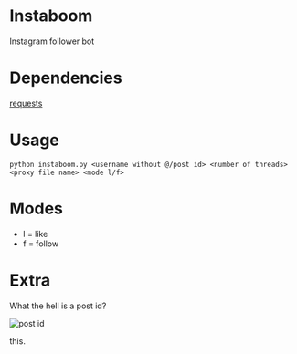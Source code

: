 # Instaboom
Instagram follower bot

# Dependencies
[requests](https://pypi.python.org/pypi/requests)

# Usage
`python instaboom.py <username without @/post id> <number of threads> <proxy file name> <mode l/f>`

# Modes
* l = like
* f = follow

# Extra
What the hell is a post id?


![post id](https://i.imgur.com/45ly7Kb.png)

this.
